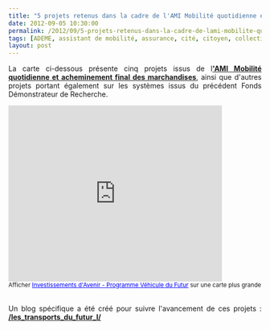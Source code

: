 ```yaml
---
title: "5 projets retenus dans la cadre de l'AMI Mobilité quotidienne et acheminement final des marchandises"
date: 2012-09-05 10:30:00
permalink: /2012/09/5-projets-retenus-dans-la-cadre-de-lami-mobilite-quotidienne-et-acheminement-final-des-marchandises.html
tags: [ADEME, assistant de mobilité, assurance, cité, citoyen, collectivité, donnée data, Efficacité énergétique, innovation, internet, ITS, logistique, management de la mobilité, Service de mobilité]
layout: post
---
```


<p style="text-align: justify;">La carte ci-dessous présente cinq projets issus de l<a href="https://gabrielplassat.github.io/transportsdufutur/2011/01/lademe-lance-un-appel-a-manifestations-dinteret-deplacements-quotidiens-des-personnes-et-acheminemen.html" target="_blank"><strong>'AMI Mobilité quotidienne et acheminement final des marchandises</strong></a>, ainsi que d'autres projets portant également sur les systèmes issus du précédent Fonds Démonstrateur de Recherche.</p> <iframe width="425" height="350" frameborder="0" scrolling="no" marginheight="0" marginwidth="0" src="https://maps.google.fr/maps/ms?msa=0&msid=205855594408780948467.0004b4833632a620154f4&hl=fr&ie=UTF8&t=h&ll=46.920255,3.735352&spn=10.507392,18.676758&z=5&output=embed"></iframe><br /><small>Afficher <a href="https://maps.google.fr/maps/ms?msa=0&msid=205855594408780948467.0004b4833632a620154f4&hl=fr&ie=UTF8&t=h&ll=46.920255,3.735352&spn=10.507392,18.676758&z=5&source=embed" style="color:#0000FF;text-align:left">Investissements d'Avenir - Programme Véhicule du Futur</a> sur une carte plus grande</small> <p style="text-align: justify;"> <br />Un blog spécifique a été créé pour suivre l'avancement de ces projets : <a href="https://gabrielplassat.github.io/transportsdufutur/les_transports_du_futur_l/" target="_blank"><strong>/les_transports_du_futur_l/</strong></a></p>
